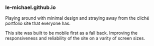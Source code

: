 ### le-michael.github.io
Playing around with minimal design and straying away from the cliché portfolio site that everyone has.

This site was built to be mobile first as a fall back. Improving the responsiveness and reliability of the site on a varity of screen sizes.
